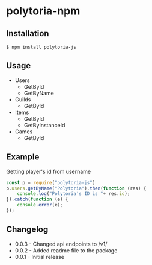 # polytoria-npm
## Installation
`$ npm install polytoria-js`

## Usage
+ Users
    * GetById
    * GetByName
+ Guilds
    * GetById
+ Items
    * GetById
    * GetByInstanceId
+ Games
    * GetById


## Example
Getting player's id from username
```js
const p = require("polytoria-js")
p.users.getByName("Polytoria").then(function (res) {
	console.log("Polytoria's ID is "+ res.id);
}).catch(function (e) {
	console.error(e);
});
```

## Changelog
* 0.0.3 - Changed api endpoints to /v1/
* 0.0.2 - Added readme file to the package
* 0.0.1 - Initial release
